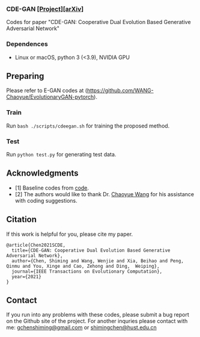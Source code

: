 ### CDE-GAN [[Project]](https://shiming-chen.github.io/CDE-GAN-website/CDE-GAN.html)[[arXiv]](https://arxiv.org/abs/2008.09388)
Codes for paper "CDE-GAN: Cooperative Dual Evolution Based Generative Adversarial Network"

### Dependences 
- Linux or macOS, python 3 (<3.9), NVIDIA GPU



## Preparing
Please refer to E-GAN codes at (https://github.com/WANG-Chaoyue/EvolutionaryGAN-pytorch).


### Train

Run `bash ./scripts/cdeegan.sh` for training the proposed method.

### Test

Run `python test.py` for generating test data.



## Acknowledgments
- \[1\] Baseline codes from  [code](https://github.com/WANG-Chaoyue/EvolutionaryGAN-pytorch).
- \[2\] The authors would like to thank  Dr. [Chaoyue Wang](https://www.sydney.edu.au/engineering/about/our-people/academic-staff/chaoyue-wang.html) for his assistance with coding suggestions.


## Citation
If this work is helpful for you, please cite my paper.

```
@article{Chen2021SCDE,  
  title={CDE-GAN: Cooperative Dual Evolution Based Generative Adversarial Network},    
  author={Chen, Shiming and Wang, Wenjie and Xia, Beihao and Peng, Qinmu and You, Xinge and Cao, Zehong and Ding,  Weiping},    
  journal={IEEE Transactions on Evolutionary Computation}, 
  year={2021}    
}
```

## Contact
If you run into any problems with these codes, please submit a bug report on the Github site of the project. For another inquries please contact with me: gchenshiming@gmail.com or shimingchen@hust.edu.cn



